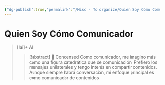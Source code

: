 ```yaml
---
{"dg-publish":true,"permalink":"/Misc - To organize/Quien Soy Cómo Comunicador/","title":"Quien Soy Cómo Comunicador","updated":"2023-11-20T19:33:31.710-05:00"}
---
```



# Quien Soy Cómo Comunicador

> [!ai]+ AI
>
> > [!abstract] 📖 Condensed
> > Como comunicador, me imagino más como una figura catedrática que de comunicación. Prefiero los mensajes unilaterales y tengo interés en compartir contenidos. Aunque siempre habrá conversación, mi enfoque principal es como comunicador de contenidos.
